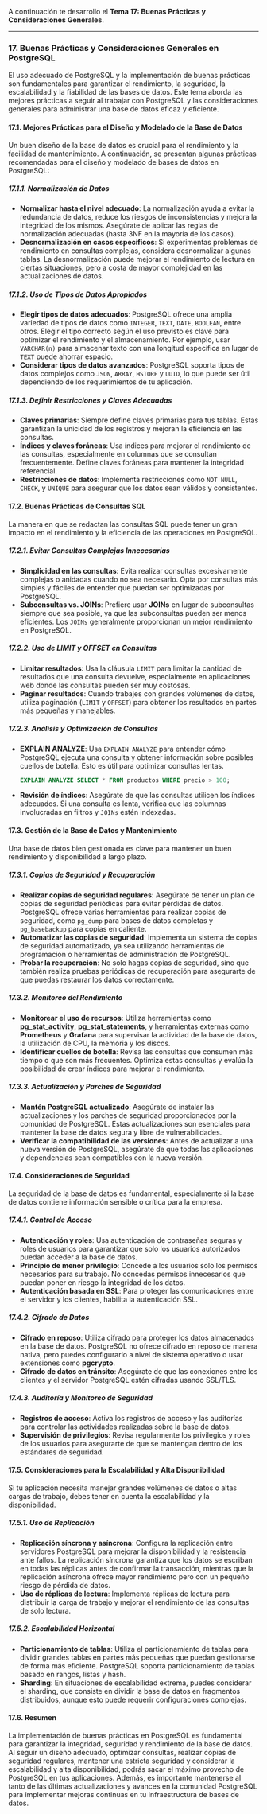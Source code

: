 A continuación te desarrollo el **Tema 17: Buenas Prácticas y Consideraciones Generales**.

---

### **17. Buenas Prácticas y Consideraciones Generales en PostgreSQL**

El uso adecuado de PostgreSQL y la implementación de buenas prácticas son fundamentales para garantizar el rendimiento, la seguridad, la escalabilidad y la fiabilidad de las bases de datos. Este tema aborda las mejores prácticas a seguir al trabajar con PostgreSQL y las consideraciones generales para administrar una base de datos eficaz y eficiente.

#### **17.1. Mejores Prácticas para el Diseño y Modelado de la Base de Datos**

Un buen diseño de la base de datos es crucial para el rendimiento y la facilidad de mantenimiento. A continuación, se presentan algunas prácticas recomendadas para el diseño y modelado de bases de datos en PostgreSQL:

##### **17.1.1. Normalización de Datos**

- **Normalizar hasta el nivel adecuado**: La normalización ayuda a evitar la redundancia de datos, reduce los riesgos de inconsistencias y mejora la integridad de los mismos. Asegúrate de aplicar las reglas de normalización adecuadas (hasta 3NF en la mayoría de los casos).
- **Desnormalización en casos específicos**: Si experimentas problemas de rendimiento en consultas complejas, considera desnormalizar algunas tablas. La desnormalización puede mejorar el rendimiento de lectura en ciertas situaciones, pero a costa de mayor complejidad en las actualizaciones de datos.

##### **17.1.2. Uso de Tipos de Datos Apropiados**

- **Elegir tipos de datos adecuados**: PostgreSQL ofrece una amplia variedad de tipos de datos como `INTEGER`, `TEXT`, `DATE`, `BOOLEAN`, entre otros. Elegir el tipo correcto según el uso previsto es clave para optimizar el rendimiento y el almacenamiento. Por ejemplo, usar `VARCHAR(n)` para almacenar texto con una longitud específica en lugar de `TEXT` puede ahorrar espacio.
- **Considerar tipos de datos avanzados**: PostgreSQL soporta tipos de datos complejos como `JSON`, `ARRAY`, `HSTORE` y `UUID`, lo que puede ser útil dependiendo de los requerimientos de tu aplicación.

##### **17.1.3. Definir Restricciones y Claves Adecuadas**

- **Claves primarias**: Siempre define claves primarias para tus tablas. Estas garantizan la unicidad de los registros y mejoran la eficiencia en las consultas.
- **Índices y claves foráneas**: Usa índices para mejorar el rendimiento de las consultas, especialmente en columnas que se consultan frecuentemente. Define claves foráneas para mantener la integridad referencial.
- **Restricciones de datos**: Implementa restricciones como `NOT NULL`, `CHECK`, y `UNIQUE` para asegurar que los datos sean válidos y consistentes.

#### **17.2. Buenas Prácticas de Consultas SQL**

La manera en que se redactan las consultas SQL puede tener un gran impacto en el rendimiento y la eficiencia de las operaciones en PostgreSQL.

##### **17.2.1. Evitar Consultas Complejas Innecesarias**

- **Simplicidad en las consultas**: Evita realizar consultas excesivamente complejas o anidadas cuando no sea necesario. Opta por consultas más simples y fáciles de entender que puedan ser optimizadas por PostgreSQL.
- **Subconsultas vs. JOINs**: Prefiere usar **JOINs** en lugar de subconsultas siempre que sea posible, ya que las subconsultas pueden ser menos eficientes. Los `JOINs` generalmente proporcionan un mejor rendimiento en PostgreSQL.

##### **17.2.2. Uso de LIMIT y OFFSET en Consultas**

- **Limitar resultados**: Usa la cláusula `LIMIT` para limitar la cantidad de resultados que una consulta devuelve, especialmente en aplicaciones web donde las consultas pueden ser muy costosas.
- **Paginar resultados**: Cuando trabajes con grandes volúmenes de datos, utiliza paginación (`LIMIT` y `OFFSET`) para obtener los resultados en partes más pequeñas y manejables.

##### **17.2.3. Análisis y Optimización de Consultas**

- **EXPLAIN ANALYZE**: Usa `EXPLAIN ANALYZE` para entender cómo PostgreSQL ejecuta una consulta y obtener información sobre posibles cuellos de botella. Esto es útil para optimizar consultas lentas.
  ```sql
  EXPLAIN ANALYZE SELECT * FROM productos WHERE precio > 100;
  ```
- **Revisión de índices**: Asegúrate de que las consultas utilicen los índices adecuados. Si una consulta es lenta, verifica que las columnas involucradas en filtros y `JOINs` estén indexadas.

#### **17.3. Gestión de la Base de Datos y Mantenimiento**

Una base de datos bien gestionada es clave para mantener un buen rendimiento y disponibilidad a largo plazo.

##### **17.3.1. Copias de Seguridad y Recuperación**

- **Realizar copias de seguridad regulares**: Asegúrate de tener un plan de copias de seguridad periódicas para evitar pérdidas de datos. PostgreSQL ofrece varias herramientas para realizar copias de seguridad, como `pg_dump` para bases de datos completas y `pg_basebackup` para copias en caliente.
- **Automatizar las copias de seguridad**: Implementa un sistema de copias de seguridad automatizado, ya sea utilizando herramientas de programación o herramientas de administración de PostgreSQL.
- **Probar la recuperación**: No solo hagas copias de seguridad, sino que también realiza pruebas periódicas de recuperación para asegurarte de que puedas restaurar los datos correctamente.

##### **17.3.2. Monitoreo del Rendimiento**

- **Monitorear el uso de recursos**: Utiliza herramientas como **pg_stat_activity**, **pg_stat_statements**, y herramientas externas como **Prometheus** y **Grafana** para supervisar la actividad de la base de datos, la utilización de CPU, la memoria y los discos.
- **Identificar cuellos de botella**: Revisa las consultas que consumen más tiempo o que son más frecuentes. Optimiza estas consultas y evalúa la posibilidad de crear índices para mejorar el rendimiento.

##### **17.3.3. Actualización y Parches de Seguridad**

- **Mantén PostgreSQL actualizado**: Asegúrate de instalar las actualizaciones y los parches de seguridad proporcionados por la comunidad de PostgreSQL. Estas actualizaciones son esenciales para mantener la base de datos segura y libre de vulnerabilidades.
- **Verificar la compatibilidad de las versiones**: Antes de actualizar a una nueva versión de PostgreSQL, asegúrate de que todas las aplicaciones y dependencias sean compatibles con la nueva versión.

#### **17.4. Consideraciones de Seguridad**

La seguridad de la base de datos es fundamental, especialmente si la base de datos contiene información sensible o crítica para la empresa.

##### **17.4.1. Control de Acceso**

- **Autenticación y roles**: Usa autenticación de contraseñas seguras y roles de usuarios para garantizar que solo los usuarios autorizados puedan acceder a la base de datos.
- **Principio de menor privilegio**: Concede a los usuarios solo los permisos necesarios para su trabajo. No concedas permisos innecesarios que puedan poner en riesgo la integridad de los datos.
- **Autenticación basada en SSL**: Para proteger las comunicaciones entre el servidor y los clientes, habilita la autenticación SSL.

##### **17.4.2. Cifrado de Datos**

- **Cifrado en reposo**: Utiliza cifrado para proteger los datos almacenados en la base de datos. PostgreSQL no ofrece cifrado en reposo de manera nativa, pero puedes configurarlo a nivel de sistema operativo o usar extensiones como **pgcrypto**.
- **Cifrado de datos en tránsito**: Asegúrate de que las conexiones entre los clientes y el servidor PostgreSQL estén cifradas usando SSL/TLS.

##### **17.4.3. Auditoría y Monitoreo de Seguridad**

- **Registros de acceso**: Activa los registros de acceso y las auditorías para controlar las actividades realizadas sobre la base de datos.
- **Supervisión de privilegios**: Revisa regularmente los privilegios y roles de los usuarios para asegurarte de que se mantengan dentro de los estándares de seguridad.

#### **17.5. Consideraciones para la Escalabilidad y Alta Disponibilidad**

Si tu aplicación necesita manejar grandes volúmenes de datos o altas cargas de trabajo, debes tener en cuenta la escalabilidad y la disponibilidad.

##### **17.5.1. Uso de Replicación**

- **Replicación síncrona y asíncrona**: Configura la replicación entre servidores PostgreSQL para mejorar la disponibilidad y la resistencia ante fallos. La replicación síncrona garantiza que los datos se escriban en todas las réplicas antes de confirmar la transacción, mientras que la replicación asíncrona ofrece mayor rendimiento pero con un pequeño riesgo de pérdida de datos.
- **Uso de réplicas de lectura**: Implementa réplicas de lectura para distribuir la carga de trabajo y mejorar el rendimiento de las consultas de solo lectura.

##### **17.5.2. Escalabilidad Horizontal**

- **Particionamiento de tablas**: Utiliza el particionamiento de tablas para dividir grandes tablas en partes más pequeñas que puedan gestionarse de forma más eficiente. PostgreSQL soporta particionamiento de tablas basado en rangos, listas y hash.
- **Sharding**: En situaciones de escalabilidad extrema, puedes considerar el sharding, que consiste en dividir la base de datos en fragmentos distribuidos, aunque esto puede requerir configuraciones complejas.

#### **17.6. Resumen**

La implementación de buenas prácticas en PostgreSQL es fundamental para garantizar la integridad, seguridad y rendimiento de la base de datos. Al seguir un diseño adecuado, optimizar consultas, realizar copias de seguridad regulares, mantener una estricta seguridad y considerar la escalabilidad y alta disponibilidad, podrás sacar el máximo provecho de PostgreSQL en tus aplicaciones. Además, es importante mantenerse al tanto de las últimas actualizaciones y avances en la comunidad PostgreSQL para implementar mejoras continuas en tu infraestructura de bases de datos.